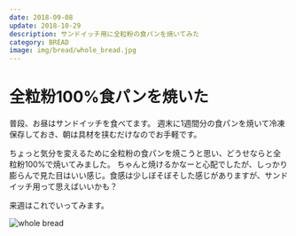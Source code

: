 ```yaml
---
date: 2018-09-08
update: 2018-10-29
description: サンドイッチ用に全粒粉の食パンを焼いてみた
category: BREAD
image: img/bread/whole_bread.jpg
---
```


# 全粒粉100%食パンを焼いた

普段、お昼はサンドイッチを食べてます。
週末に1週間分の食パンを焼いて冷凍保存しておき、朝は具材を挟むだけなのでお手軽です。

ちょっと気分を変えるために全粒粉の食パンを焼こうと思い、どうせならと全粒粉100%で焼いてみました。
ちゃんと焼けるかなーと心配でしたが、しっかり膨らんで見た目はいい感じ。食感は少しぼそぼそした感じがありますが、サンドイッチ用って思えばいいかも？

来週はこれでいってみます。

![whole bread](/img/bread/whole_bread.jpg "100% whole bread")
